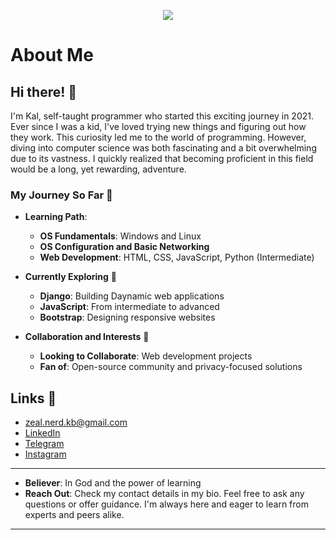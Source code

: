 <!-- <p><img src="https://github.com/zeal-nerd/zeal-nerd/assets/172883895/ee84cb8a-eb64-4589-a374-9432cc744164"></p> -->
<p align="center"><img src="https://github.com/zeal-nerd/zeal-nerd/assets/172883895/dfe6bde1-5168-4e84-ac88-7a74c8e65560"></p>

# About Me


## Hi there! 👋

I'm Kal, self-taught programmer who started this exciting journey in 2021. Ever since I was a kid, I've loved trying new things and figuring out how they work. This curiosity led me to the world of programming. However, diving into computer science was both fascinating and a bit overwhelming due to its vastness. I quickly realized that becoming proficient in this field would be a long, yet rewarding, adventure.

### My Journey So Far 🚀

- **Learning Path**: 
  - **OS Fundamentals**: Windows and Linux
  - **OS Configuration and Basic Networking**
  - **Web Development**: HTML, CSS, JavaScript, Python (Intermediate)

- **Currently Exploring** 🌱

  - **Django**: Building Daynamic web applications
  - **JavaScript**: From intermediate to advanced
  - **Bootstrap**: Designing responsive websites

- **Collaboration and Interests** 👯

  - **Looking to Collaborate**: Web development projects
  - **Fan of**: Open-source community and privacy-focused solutions

## Links 🔗
- zeal.nerd.kb@gmail.com
- [LinkedIn](https://linkedin.com/)
- [Telegram](https://t.me/kalP_D)
- [Instagram](https://instagram.com/kal16k)
---
- **Believer**: In God and the power of learning
- **Reach Out**: Check my contact details in my bio. Feel free to ask any questions or offer guidance. I'm always here and eager to learn from experts and peers alike.    
---

